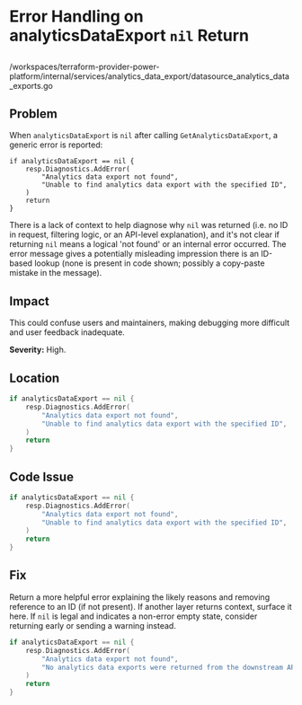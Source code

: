 # Error Handling on analyticsDataExport `nil` Return

##

/workspaces/terraform-provider-power-platform/internal/services/analytics_data_export/datasource_analytics_data_exports.go

## Problem

When `analyticsDataExport` is `nil` after calling `GetAnalyticsDataExport`, a generic error is reported:

```
if analyticsDataExport == nil {
    resp.Diagnostics.AddError(
        "Analytics data export not found",
        "Unable to find analytics data export with the specified ID",
    )
    return
}
```

There is a lack of context to help diagnose why `nil` was returned (i.e. no ID in request, filtering logic, or an API-level explanation), and it's not clear if returning `nil` means a logical 'not found' or an internal error occurred. The error message gives a potentially misleading impression there is an ID-based lookup (none is present in code shown; possibly a copy-paste mistake in the message).

## Impact

This could confuse users and maintainers, making debugging more difficult and user feedback inadequate.

**Severity:** High.

## Location

```go
if analyticsDataExport == nil {
    resp.Diagnostics.AddError(
        "Analytics data export not found",
        "Unable to find analytics data export with the specified ID",
    )
    return
}
```

## Code Issue

```go
if analyticsDataExport == nil {
    resp.Diagnostics.AddError(
        "Analytics data export not found",
        "Unable to find analytics data export with the specified ID",
    )
    return
}
```

## Fix

Return a more helpful error explaining the likely reasons and removing reference to an ID (if not present). If another layer returns context, surface it here. If `nil` is legal and indicates a non-error empty state, consider returning early or sending a warning instead.

```go
if analyticsDataExport == nil {
    resp.Diagnostics.AddError(
        "Analytics data export not found",
        "No analytics data exports were returned from the downstream API. This may indicate a configuration issue or that no exports exist for this tenant.",
    )
    return
}
```
